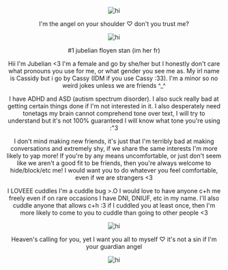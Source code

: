 <p align="center"> <img src="https://cdn.discordapp.com/attachments/1130370273263235253/1424104682971730020/Tumblr_l_148215707944292.jpg?ex=68e2bc57&is=68e16ad7&hm=932d62aec18ba357d38ff9a13e359a9fb7c37322256e2146b54da5ef779656d2" alt="hi" />


<p align="center"> I'm the angel on your shoulder ♡ don't you trust me?

<p align="center"> <img src="https://cdn.discordapp.com/attachments/1130370273263235253/1424104002345238538/Tumblr_l_148011209472495.jpg?ex=68e2bbb4&is=68e16a34&hm=3ab848b980f9aedc13ce4c6793e9b8596f64b78a099aa4b0af867e013fd8126c" alt="hi" />

<p align="center"> #1 jubelian floyen stan (im her fr)

<p align="center"> Hii I'm Jubelian <3 I'm a female and go by she/her but I honestly don't care what pronouns you use for me, or what gender you see me as. My irl name is Cassidy but i go by Cassy (IDM if you use Cassy :33). I'm a minor so no weird jokes unless we are friends ^_^

<p align="center"> I have ADHD and ASD (autism spectrum disorder). I also suck really bad at getting certain things done if I'm not interested in it. I also desperately need tonetags my brain cannot comprehend tone over text, I will try to understand but it's not 100% guaranteed I will know what tone you're using :"3

<p align="center"> I don't mind making new friends, it's just that I'm terribly bad at making conversations and extremely shy, if we share the same interests I'm more likely to yap more! If you're by any means uncomfortable, or just don't seem like we aren't a good fit to be friends, then you're always welcome to hide/block/etc me! I would want you to do whatever you feel comfortable, even if we are strangers <3

<p align="center"> I LOVEEE cuddles I'm a cuddle bug >.O I would love to have anyone c+h me freely even if on rare occasions I have DNI, DNIUF, etc in my name. I'll also cuddle anyone that allows c+h :3 if I cuddled you at least once, then I'm more likely to come to you to cuddle than going to other people <3 

<p align="center"> <img src="https://media.discordapp.net/attachments/1411165575593332796/1421888506640470056/Tumblr_l_888204844252579.jpg?ex=68daac5d&is=68d95add&hm=c6d5c2b1aa8b2732c22d63ec7a63e5246ef34c680f834334555ca05abba13422&=&format=webp&width=1376&height=888" alt="hi" />

<p align="center"> Heaven's calling for you, yet I want you all to myself ♡ it's not a sin if I'm your guardian angel


<p align="center"> <img src="https://media.discordapp.net/attachments/1411165575593332796/1421888506204000276/Tumblr_l_888219031978667.jpg?ex=68daac5d&is=68d95add&hm=621718c9a9bc4f9a5fbc298194bf900b2c73ed49632cdb5c1b00868858b80fb4&=&format=webp&width=1376&height=127" alt="hi" />
